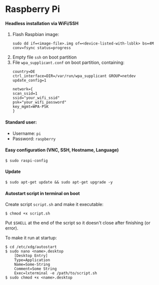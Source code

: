 # Raspberry Pi

#### Headless installation via WiFi/SSH

1. Flash Raspbian image:
   ```
   sudo dd if=<image-file>.img of=<device-listed-with-lsblk> bs=4M conv=fsync status=progress
   ```
2. Empty file `ssh` on boot partition
3. File `wpa_supplicant.conf` on boot partition, containing:
   ```
   country=DE
   ctrl_interface=DIR=/var/run/wpa_supplicant GROUP=netdev
   update_config=1

   network={
   scan_ssid=1
   ssid="your_wifi_ssid"
   psk="your_wifi_password"
   key_mgmt=WPA-PSK
   }
   ```

#### Standard user:

- Username: `pi`
- Password: `raspberry`

#### Easy configuration (VNC, SSH, Hostname, Language)

```$ sudo raspi-config```

#### Update

```$ sudo apt-get update && sudo apt-get upgrade -y```

#### Autostart script in terminal on boot

Create script `script.sh` and make it executable:

```$ chmod +x script.sh```

Put `$SHELL` at the end of the script so it doesn't close after finishing (or error).

To make it run at startup:

```
$ cd /etc/xdg/autostart
$ sudo nano <name>.desktop
    [Desktop Entry]
    Type=Application
    Name=Some-String
    Comment=Some String
    Exec=lxterminal -e /path/to/script.sh
$ sudo chmod +x <name>.desktop
```
